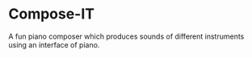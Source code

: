 # Compose-IT
A fun piano composer which produces sounds of different instruments using an interface of piano.
